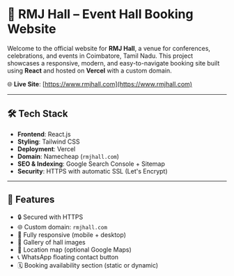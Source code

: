 # 🎉 RMJ Hall – Event Hall Booking Website

Welcome to the official website for **RMJ Hall**, a venue for conferences, celebrations, and events in Coimbatore, Tamil Nadu. This project showcases a responsive, modern, and easy-to-navigate booking site built using **React** and hosted on **Vercel** with a custom domain.

🌐 **Live Site**: [https://www.rmjhall.com](https://www.rmjhall.com)

---

## 🛠️ Tech Stack

- **Frontend**: React.js  
- **Styling**: Tailwind CSS  
- **Deployment**: Vercel  
- **Domain**: Namecheap (`rmjhall.com`)  
- **SEO & Indexing**: Google Search Console + Sitemap  
- **Security**: HTTPS with automatic SSL (Let's Encrypt)

---

## 🚀 Features

- 🔒 Secured with HTTPS  
- 🌐 Custom domain: `rmjhall.com`  
- 📱 Fully responsive (mobile + desktop)  
- 📸 Gallery of hall images  
- 📍 Location map (optional Google Maps)  
- 📞 WhatsApp floating contact button  
- 🗓️ Booking availability section (static or dynamic)
